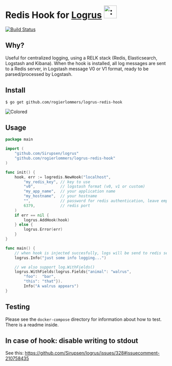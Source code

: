 # Redis Hook for [Logrus](https://github.com/Sirupsen/logrus) <img src="http://i.imgur.com/hTeVwmJ.png" width="40" height="40" alt=":walrus:" class="emoji" title=":walrus:"/>
[![Build Status](https://travis-ci.org/rogierlommers/logrus-redis-hook.svg?branch=master)](https://travis-ci.org/rogierlommers/logrus-redis-hook)

## Why?

Useful for centralized logging, using a RELK stack (Redis, Elasticsearch, Logstash and Kibana). When the hook is installed, all log messages are sent to a Redis server, in Logstash message V0 or V1 format, ready to be parsed/processed by Logstash.

## Install

```shell
$ go get github.com/rogierlommers/logrus-redis-hook
```

![Colored](http://i.imgur.com/3sWfI4s.jpg)

## Usage

```go
package main

import (
	"github.com/Sirupsen/logrus"
	"github.com/rogierlommers/logrus-redis-hook"
)

func init() {
	hook, err := logredis.NewHook("localhost",
		"my_redis_key", // key to use
		"v0",           // logstash format (v0, v1 or custom)
		"my_app_name",  // your application name
		"my_hostname",  // your hostname
		"",             // password for redis authentication, leave empty for no authentication
		6379,           // redis port
	)
	if err == nil {
		logrus.AddHook(hook)
	} else {
		logrus.Error(err)
	}
}

func main() {
	// when hook is injected succesfully, logs will be send to redis server
	logrus.Info("just some info logging...")

	// we also support log.WithFields()
	logrus.WithFields(logrus.Fields{"animal": "walrus",
		"foo":  "bar",
		"this": "that"}).
		Info("A walrus appears")
}
```


## Testing
Please see the `docker-compose` directory for information about how to test. There is a readme inside.

## In case of hook: disable writing to stdout
See this: https://github.com/Sirupsen/logrus/issues/328#issuecomment-210758435
